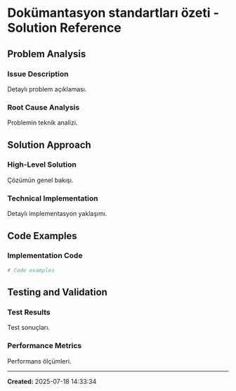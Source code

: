 # Dokümantasyon standartları özeti - Solution Reference

## Problem Analysis

### Issue Description
Detaylı problem açıklaması.

### Root Cause Analysis
Problemin teknik analizi.

## Solution Approach

### High-Level Solution
Çözümün genel bakışı.

### Technical Implementation
Detaylı implementasyon yaklaşımı.

## Code Examples

### Implementation Code
```python
# Code examples
```

## Testing and Validation

### Test Results
Test sonuçları.

### Performance Metrics
Performans ölçümleri.

---

**Created:** 2025-07-18 14:33:34
